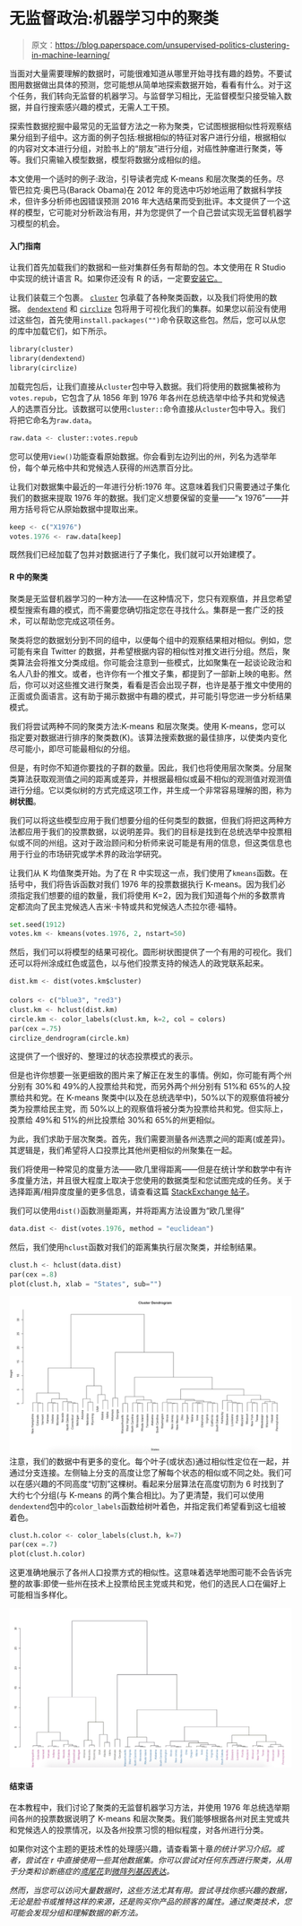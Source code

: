 # 无监督政治:机器学习中的聚类

> 原文：<https://blog.paperspace.com/unsupervised-politics-clustering-in-machine-learning/>

当面对大量需要理解的数据时，可能很难知道从哪里开始寻找有趣的趋势。不要试图用数据做出具体的预测，您可能想从简单地探索数据开始，看看有什么。对于这个任务，我们转向无监督的机器学习。与监督学习相比，无监督模型只接受输入数据，并自行搜索感兴趣的模式，无需人工干预。

探索性数据挖掘中最常见的无监督方法之一称为聚类，它试图根据相似性将观察结果分组到子组中。这方面的例子包括:根据相似的特征对客户进行分组，根据相似的内容对文本进行分组，对脸书上的“朋友”进行分组，对癌性肿瘤进行聚类，等等。我们只需输入模型数据，模型将数据分成相似的组。

本文使用一个适时的例子:政治，引导读者完成 K-means 和层次聚类的任务。尽管巴拉克·奥巴马(Barack Obama)在 2012 年的竞选中巧妙地运用了数据科学技术，但许多分析师也因错误预测 2016 年大选结果而受到批评。本文提供了一个这样的模型，它可能对分析政治有用，并为您提供了一个自己尝试实现无监督机器学习模型的机会。

#### 入门指南

让我们首先加载我们的数据和一些对集群任务有帮助的包。本文使用在 R Studio 中实现的统计语言 R。如果你还没有 R 的话，一定要[安装它。](https://www.r-project.org/)

让我们装载三个包裹。 [`cluster`](https://cran.r-project.org/web/packages/cluster/index.html) 包承载了各种聚类函数，以及我们将使用的数据。 [`dendextend`](https://cran.r-project.org/web/packages/dendextend/index.html) 和 [`circlize`](https://cran.r-project.org/web/packages/circlize/index.html) 包将用于可视化我们的集群。如果您以前没有使用过这些包，首先使用`install.packages("")`命令获取这些包。然后，您可以从您的库中加载它们，如下所示。

```py
library(cluster)
library(dendextend)
library(circlize) 
```

加载完包后，让我们直接从`cluster`包中导入数据。我们将使用的数据集被称为`votes.repub`，它包含了从 1856 年到 1976 年各州在总统选举中给予共和党候选人的选票百分比。该数据可以使用`cluster::`命令直接从`cluster`包中导入。我们将把它命名为`raw.data`。

```py
raw.data <- cluster::votes.repub 
```

您可以使用`View()`功能查看原始数据。你会看到左边列出的州，列名为选举年份，每个单元格中共和党候选人获得的州选票百分比。

让我们对数据集中最近的一年进行分析:1976 年。这意味着我们只需要通过子集化我们的数据来提取 1976 年的数据。我们定义想要保留的变量——“x 1976”——并用方括号将它从原始数据中提取出来。

```py
keep <- c("X1976")
votes.1976 <- raw.data[keep] 
```

既然我们已经加载了包并对数据进行了子集化，我们就可以开始建模了。

#### R 中的聚类

聚类是无监督机器学习的一种方法——在这种情况下，您只有观察值，并且您希望模型搜索有趣的模式，而不需要您确切指定您在寻找什么。集群是一套广泛的技术，可以帮助您完成这项任务。

聚类将您的数据划分到不同的组中，以便每个组中的观察结果相对相似。例如，您可能有来自 Twitter 的数据，并希望根据内容的相似性对推文进行分组。然后，聚类算法会将推文分类成组。你可能会注意到一些模式，比如聚集在一起谈论政治和名人八卦的推文。或者，也许你有一个推文子集，都提到了一部新上映的电影。然后，你可以对这些推文进行聚类，看看是否会出现子群，也许是基于推文中使用的正面或负面语言。这有助于揭示数据中有趣的模式，并可能引导您进一步分析结果模式。

我们将尝试两种不同的聚类方法:K-means 和层次聚类。使用 K-means，您可以指定要对数据进行排序的聚类数(K)。该算法搜索数据的最佳排序，以使类内变化尽可能小，即尽可能最相似的分组。

但是，有时你不知道你要找的子群的数量。因此，我们也将使用层次聚类。分层聚类算法获取观测值之间的距离或差异，并根据最相似或最不相似的观测值对观测值进行分组。它以类似树的方式完成这项工作，并生成一个非常容易理解的图，称为**树状图**。

我们可以将这些模型应用于我们想要分组的任何类型的数据，但我们将把这两种方法都应用于我们的投票数据，以说明差异。我们的目标是找到在总统选举中投票相似或不同的州组。这对于政治顾问和分析师来说可能是有用的信息，但这类信息也用于行业的市场研究或学术界的政治学研究。

让我们从 K 均值聚类开始。为了在 R 中实现这一点，我们使用了`kmeans`函数。在括号中，我们将告诉函数对我们 1976 年的投票数据执行 K-means。因为我们必须指定我们想要的组的数量，我们将使用 K=2，因为我们知道每个州的多数票肯定都流向了民主党候选人吉米·卡特或共和党候选人杰拉尔德·福特。

```py
set.seed(1912)
votes.km <- kmeans(votes.1976, 2, nstart=50) 
```

然后，我们可以将模型的结果可视化。圆形树状图提供了一个有用的可视化。我们还可以将州涂成红色或蓝色，以与他们投票支持的候选人的政党联系起来。

```py
dist.km <- dist(votes.km$cluster)

colors <- c("blue3", "red3")
clust.km <- hclust(dist.km)
circle.km <- color_labels(clust.km, k=2, col = colors)
par(cex =.75)
circlize_dendrogram(circle.km) 
```

这提供了一个很好的、整理过的状态投票模式的表示。

但是也许你想要一张更细致的图片来了解正在发生的事情。例如，你可能有两个州分别有 30%和 49%的人投票给共和党，而另外两个州分别有 51%和 65%的人投票给共和党。在 K-means 聚类中(以及在总统选举中)，50%以下的观察值将被分类为投票给民主党，而 50%以上的观察值将被分类为投票给共和党。但实际上，投票给 49%和 51%的州比投票给 30%和 65%的州更相似。

为此，我们求助于层次聚类。首先，我们需要测量各州选票之间的距离(或差异)。其逻辑是，我们希望将人口投票比其他州更相似的州聚集在一起。

我们将使用一种常见的度量方法——欧几里得距离——但是在统计学和数学中有许多度量方法，并且很大程度上取决于您使用的数据类型和您试图完成的任务。关于选择距离/相异度度量的更多信息，请查看这篇 [StackExchange 帖子](http://stats.stackexchange.com/questions/3713/choosing-clustering-method)。

我们可以使用`dist()`函数测量距离，并将距离方法设置为“欧几里得”

```py
data.dist <- dist(votes.1976, method = "euclidean") 
```

然后，我们使用`hclust`函数对我们的距离集执行层次聚类，并绘制结果。

```py
clust.h <- hclust(data.dist)
par(cex =.8)
plot(clust.h, xlab = "States", sub="") 
```

![](img/65788c02ae698f7390695b227e19335f.png)
注意，我们的数据中有更多的变化。每个叶子(或状态)通过相似性定位在一起，并通过分支连接。左侧轴上分支的高度让您了解每个状态的相似或不同之处。我们可以在感兴趣的不同高度“切割”这棵树。看起来分层算法在高度切割为 6 时找到了大约七个分组(与 K-means 的两个集合相比)。为了更清楚，我们可以使用`dendextend`包中的`color_labels`函数给树叶着色，并指定我们希望看到这七组被着色。

```py
clust.h.color <- color_labels(clust.h, k=7)
par(cex =.7)
plot(clust.h.color) 
```

这更准确地展示了各州人口投票方式的相似性。这意味着选举地图可能不会告诉完整的故事:即使一些州在技术上投票给民主党或共和党，他们的选民人口在偏好上可能相当多样化。

![](img/c7ede68cd9566ca4138e5906783b5f8c.png)

#### 结束语

在本教程中，我们讨论了聚类的无监督机器学习方法，并使用 1976 年总统选举期间各州的投票数据说明了 K-means 和层次聚类。我们能够根据各州对民主党或共和党候选人的投票情况，以及各州投票习惯的相似程度，对各州进行分类。

如果你对这个主题的更技术性的处理感兴趣，请查看第十章[](http://www-bcf.usc.edu/~gareth/ISL/)*的统计学习介绍。或者，尝试在 r 中直接使用一些其他数据集。你可以尝试对任何东西进行聚类，从用于分类和诊断癌症的[鸢尾花](https://stat.ethz.ch/R-manual/R-devel/library/datasets/html/iris.html)到[微阵列基因表达](http://bioinf.ucd.ie/people/aedin/R/pages/made4/html/khan.html)。*

 *然而，当您可以访问大量数据时，这些方法尤其有用。尝试寻找你感兴趣的数据，无论是脸书或推特这样的来源，还是购买你产品的顾客的属性。通过聚类技术，您可能会发现分组和理解数据的新方法。*
